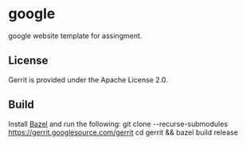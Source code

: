 # google
google website template for assingment.

## License
Gerrit is provided under the Apache License 2.0.
## Build
Install [Bazel](https://bazel.build/versions/master/docs/install.html) and run the following:
        git clone --recurse-submodules https://gerrit.googlesource.com/gerrit
        cd gerrit && bazel build release
